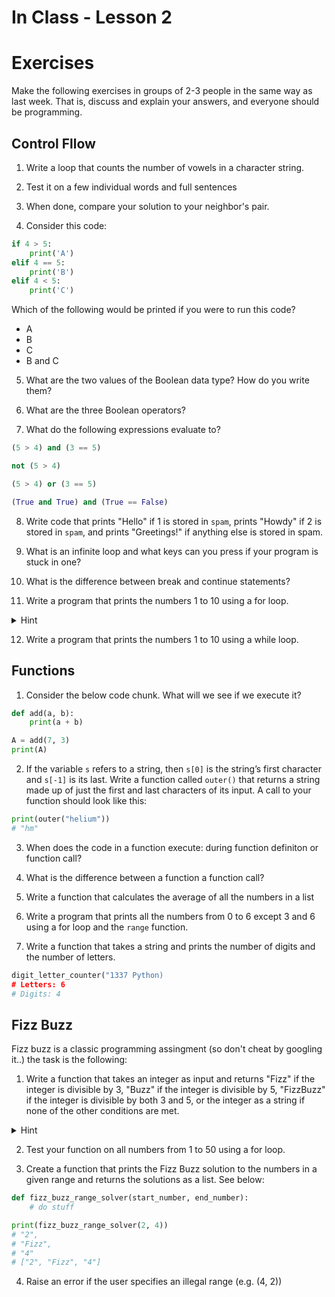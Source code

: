 # In Class - Lesson 2

# Exercises

Make the following exercises in groups of 2-3 people in the same way as last week. That is, discuss and explain your answers, and everyone should be programming. 


## Control Fllow

1) Write a loop that counts the number of vowels in a character string.
2) Test it on a few individual words and full sentences
3) When done, compare your solution to your neighbor's pair. 

4) Consider this code:

```py
if 4 > 5:
    print('A')
elif 4 == 5:
    print('B')
elif 4 < 5:
    print('C')
```
Which of the following would be printed if you were to run this code? 
- A
- B
- C
- B and C

5) What are the two values of the Boolean data type? How do you write them?

6) What are the three Boolean operators?

7) What do the following expressions evaluate to?

```py
(5 > 4) and (3 == 5)

not (5 > 4)

(5 > 4) or (3 == 5)

(True and True) and (True == False)
```

8) Write code that prints "Hello" if 1 is stored in `spam`, prints "Howdy" if 2 is stored in `spam`, and prints "Greetings!" if anything else is stored in spam.

9) What is an infinite loop and what keys can you press if your program is stuck in one?

10) What is the difference between break and continue statements? 

11) Write a program that prints the numbers 1 to 10 using a for loop. 

<details>
  <summary>Hint</summary>
  
  Use the `range` function.
</details>

12) Write a program that prints the numbers 1 to 10 using a while loop. 

## Functions
1) Consider the below code chunk. What will we see if we execute it?

```py
def add(a, b):
    print(a + b)

A = add(7, 3)
print(A)
```

2) If the variable `s` refers to a string, then `s[0]` is the string’s first character and `s[-1]` is its last. Write a function called `outer()` that returns a string made up of just the first and last characters of its input. A call to your function should look like this:

```py
print(outer("helium"))
# "hm"
```

3) When does the code in a function execute: during function definiton or function call?

4) What is the difference between a function a function call?

5) Write a function that calculates the average of all the numbers in a list

6) Write a program that prints all the numbers from 0 to 6 except 3 and 6 using a for loop and the `range` function.

7) Write a function that takes a string and prints the number of digits and the number of letters. 

```py
digit_letter_counter("1337 Python)
# Letters: 6
# Digits: 4
```


 ## Fizz Buzz
 Fizz buzz is a classic programming assingment (so don't cheat by googling it..) the task is the following:

1) Write a function that takes an integer as input and returns "Fizz" if the integer is divisible by 3, "Buzz" if the integer is divisible by 5, "FizzBuzz" if the integer is divisible by both 3 and 5, or the integer as a string if none of the other conditions are met.

<details>
  <summary>Hint</summary>
  
  Use the modulo `%%` operator.
</details>

 2) Test your function on all numbers from 1 to 50 using a for loop.

 3) Create a function that prints the Fizz Buzz solution to the numbers in a given range and returns the solutions as a list. See below:


 ```py
 def fizz_buzz_range_solver(start_number, end_number):
     # do stuff

print(fizz_buzz_range_solver(2, 4))
# "2", 
# "Fizz", 
# "4"
# ["2", "Fizz", "4"]
 ```

 4) Raise an error if the user specifies an illegal range (e.g. (4, 2))